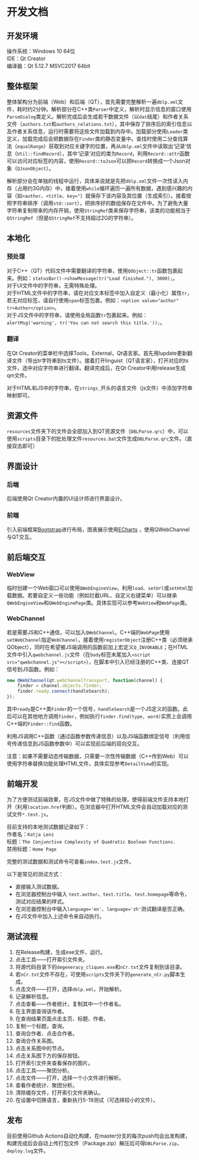 # 开发文档
## 开发环境
操作系统：Windows 10 64位  
IDE：Qt Creator  
编译器：Qt 5.12.7 MSVC2017 64bit  

## 整体框架
整体架构分为前端（Web）和后端（QT），首先需要完整解析一遍`dblp.xml`文件，耗时约2分钟。解析部分在C++类`Parser`中定义，解析时显示信息的窗口使用`ParseDialog`类定义。解析完成后会生成若干数据文件（以`dat`结尾）和作者关系文件（`authors.txt`和`authors_relations.txt`），其中保存了排序后的索引信息以及作者关系信息，运行时需要将这些文件加载到内存中。加载部分使用`Loader`类定义，加载完成后会把数据存在`Finder`类的静态变量中。查找时使用二分查找算法（`equalRange`）获取到对应关键字的位置，再从`dblp.xml`文件中读取出‘记录’信息（`Util::findRecord`），其中‘记录’对应的类为`Record`，利用`Record::attr`函数可以访问对应标签的内容，使用`Record::toJson`可以把`Record`转换成一个Json对象（`QJsonObject`）。

解析部分会在单独的线程中运行，具体来说就是先把`dblp.xml`文件一次性读入内存（占用约3G内存）中，接着使用`while`循环遍历一遍所有数据，遇到感兴趣的内容（如`<author`、`<title`、`key="`）就保存下该内容及其位置（生成索引）。接着按照字符串排序（调用`std::sort`），把排序好的数组保存在文件中。为了避免大量字符串复制带来的内存开销，使用`StringRef`类来保存字符串，该类的功能相当于`QStringRef`（但是`QStringRef`不支持超过2G的字符串）。

## 本地化
### 预处理
对于C++（QT）代码文件中需要翻译的字符串，使用`QObject::tr`函数包裹起来。例如：`statusBar()->showMessage(tr("Load finished."), 3000);`。  
对于UI文件中的字符串，无需特殊处理。  
对于HTML文件中的字符串，请在对应文本标签中加入自定义（最小化）属性`tr`，若无对应标签，请自行使用`span`标签包裹。例如：`<option value="author" tr>Author</option>`。  
对于JS文件中的字符串，请使用全局函数`tr`包裹起来。例如：`alertMsg('warning', tr('You can not search this title.'));`。  

### 翻译
在Qt Creator的菜单栏中选择Tools，External，Qt语言家。首先用lupdate更新翻译文件（导出tr字符串到ts文件）。接着打开linguist（QT语言家），打开对应的ts文件，选中对应字符串进行翻译。翻译完成后，在Qt Creator中用lrelease生成qm文件。

对于HTML和JS中的字符串，在`strings_`开头的语言文件（js文件）中添加字符串映射即可。

## 资源文件
`resources`文件夹下的文件会全部加入到QT资源文件（`DBLParse.qrc`）中，可以使用`scripts`目录下的批处理文件`resources.bat`文件生成`DBLParse.qrc`文件。（直接双击即可）

## 界面设计
### 后端
后端使用Qt Creator内置的UI设计师进行界面设计。

### 前端
引入前端框架[Bootstrap](https://getbootstrap.com/)进行布局，图表展示使用[ECharts](https://echarts.apache.org) ，使用QWebChannel与QT交互。

## 前后端交互
### WebView
临时创建一个Web窗口可以使用`QWebEngineView`，利用`load`、`setUrl`或`setHtml`加载数据。若要自定义一些功能（例如拦截URL、自定义右键菜单）可以继承`QWebEngineView`和`QWebEnginePage`类。具体实现可以参考`WebView`和`WebPage`类。

### WebChannel
若是需要JS和C++通信，可以加入`QWebChannel`。C++端的`WebPage`使用`setWebChannel`指定`WebChannel`，接着使用`registerObject`注册C++类（必须继承QObject），同时在希望被JS端调用的函数前加上宏定义`Q_INVOKABLE`；在HTML文件中引入`qwebchannel.js`文件（在`body`标签末尾加入`<script src="qwebchannel.js"></script>`），在脚本中引入已经注册的C++类、连接QT信号到JS函数。例如：

```js
new QWebChannel(qt.webChannelTransport, function(channel) {
    finder = channel.objects.finder;
    finder.ready.connect(handleSearch);
});
```

其中`ready`是C++类`Finder`的一个信号，`handleSearch`是一个JS定义的函数。此后可以在其他地方调用`finder`，例如执行`finder.find(type, word)`实质上会调用C++端的`Finder::find`函数。

利用JS调用C++函数（通过函数参数传递信息）以及JS端函数绑定信号（利用信号传递信息到JS函数参数中）可以实现前后端的双向交互。  

注意：如果不需要动态传输数据，只需要一次性传输数据（C++传到Web）可以使用字符串替换功能处理HTML文件，具体实现参考`DetailView`的实现。

## 前端开发
为了方便测试前端效果，在JS文件中做了特殊的处理，使得前端文件支持本地打开（利用`location.href`判断）。在浏览器中打开HTML文件会自动加载对应的测试文件`*.test.js`。    

目前支持的本地测试数据记录如下：    
作者名：`Katja Lenz`    
标题：`The Conjunctive Complexity of Quadratic Boolean Functions.`    
禁用标题：`Home Page`  

完整的测试数据和测试命令可查看`index.test.js`文件。

以下是常见的测试方式：  
* 直接输入测试数据。
* 在浏览器控制台中输入 `test.author`、`test.title`、`test.homepage`等命令，测试对应结果的样式。  
* 在浏览器控制台中输入`language='en'`、`language='zh'`测试翻译是否正确。  
* 在JS文件中加入上述命令来自动执行。



## 测试流程

1. 在Release构建，生成exe文件，运行。
2. 点击工具——打开索引文件夹。
3. 将源代码目录下的`degeneracy_cliques.exe`和`nCr.txt`文件复制到该目录。
4. 若`nCr.txt`文件不存在，可使用`scripts`文件夹下的`generate_nCr.py`脚本生成。
5. 点击文件——打开，选择`dblp.xml`，开始解析。
6. 记录解析信息。
7. 点击查看——作者统计，复制其中一个作者名。
8. 在主界面查询该作者。
9. 在查询结果页面点击主页、标题、作者。
10. 复制一个标题，查询。
11. 查询合作者、点击合作者。
12. 查询合作关系图。
13. 点击关系图中的节点。
14. 点击关系图下方的保存按钮。
15. 打开索引文件夹查看保存的图片。
16. 点击工具——聚团分析。
17. 点击文件——打开，选择一个小文件进行解析。
18. 查看作者统计、聚团分析。
19. 清除缓存文件，打开索引文件夹确认。
20. 在设置中切换语言，重新执行5-19测试（可选择较小的文件）。



## 发布

目前使用Github Actions自动化构建，在master分支的每次push均会出发构建，构建完成后会自动上传打包文件（Package.zip）解压后可得`DBLParse.zip`，`deploy.log`文件。

